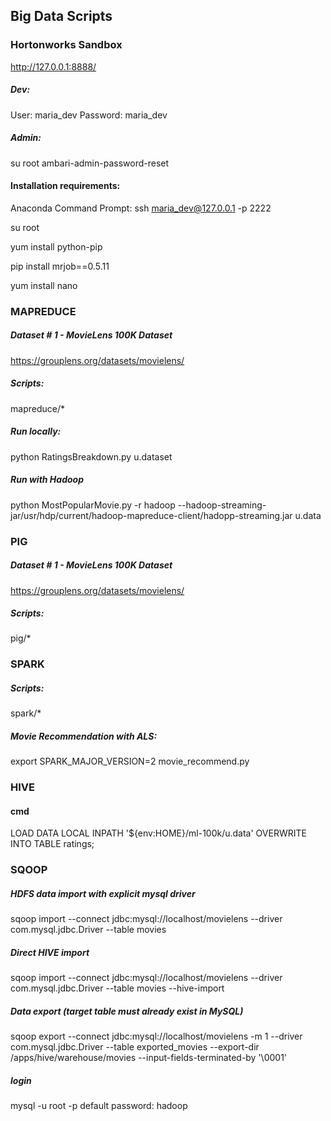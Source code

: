 ## Big Data Scripts

### Hortonworks Sandbox

http://127.0.0.1:8888/

##### Dev:
User:       maria_dev 
Password:   maria_dev

##### Admin:
su root 
ambari-admin-password-reset


#### Installation requirements:

Anaconda Command Prompt:
ssh maria_dev@127.0.0.1 -p 2222

su root

yum install python-pip

pip install mrjob==0.5.11

yum install nano

### MAPREDUCE

##### Dataset # 1 - MovieLens 100K Dataset
https://grouplens.org/datasets/movielens/

##### Scripts:
mapreduce/*

##### Run locally:
python RatingsBreakdown.py u.dataset

##### Run with Hadoop 
python MostPopularMovie.py -r hadoop --hadoop-streaming-jar/usr/hdp/current/hadoop-mapreduce-client/hadopp-streaming.jar u.data


### PIG


##### Dataset # 1 - MovieLens 100K Dataset
https://grouplens.org/datasets/movielens/


##### Scripts:
pig/*

### SPARK

##### Scripts:
spark/*

##### Movie Recommendation with ALS:
export SPARK_MAJOR_VERSION=2
movie_recommend.py

### HIVE

#### cmd
LOAD DATA LOCAL INPATH '${env:HOME}/ml-100k/u.data'
OVERWRITE INTO TABLE ratings;


### SQOOP

##### HDFS data import with explicit mysql driver
sqoop import --connect jdbc:mysql://localhost/movielens --driver com.mysql.jdbc.Driver --table movies

##### Direct HIVE import
sqoop import --connect jdbc:mysql://localhost/movielens --driver com.mysql.jdbc.Driver --table movies --hive-import

##### Data export (target table must already exist in MySQL)

sqoop export --connect jdbc:mysql://localhost/movielens -m 1 --driver com.mysql.jdbc.Driver --table exported_movies --export-dir
/apps/hive/warehouse/movies --input-fields-terminated-by '\0001'


##### login

mysql -u root -p 
default password: hadoop